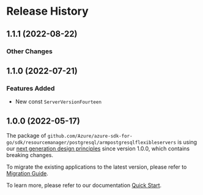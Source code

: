 # Release History

## 1.1.1 (2022-08-22)
### Other Changes


## 1.1.0 (2022-07-21)
### Features Added

- New const `ServerVersionFourteen`


## 1.0.0 (2022-05-17)

The package of `github.com/Azure/azure-sdk-for-go/sdk/resourcemanager/postgresql/armpostgresqlflexibleservers` is using our [next generation design principles](https://azure.github.io/azure-sdk/general_introduction.html) since version 1.0.0, which contains breaking changes.

To migrate the existing applications to the latest version, please refer to [Migration Guide](https://aka.ms/azsdk/go/mgmt/migration).

To learn more, please refer to our documentation [Quick Start](https://aka.ms/azsdk/go/mgmt).